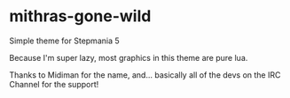mithras-gone-wild
=================

Simple theme for Stepmania 5

Because I'm super lazy, most graphics in this theme are pure lua.

Thanks to Midiman for the name, and... basically all of the devs on the IRC Channel for the support!
